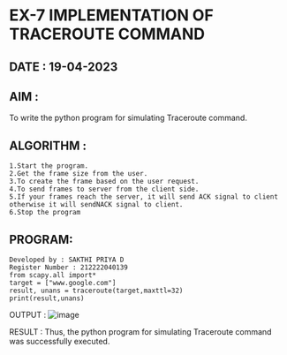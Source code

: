 # EX-7 IMPLEMENTATION OF TRACEROUTE COMMAND

## DATE : 19-04-2023

## AIM :
To write the python program for simulating Traceroute command.

## ALGORITHM :
```
1.Start the program.
2.Get the frame size from the user.
3.To create the frame based on the user request.
4.To send frames to server from the client side.
5.If your frames reach the server, it will send ACK signal to client otherwise it will sendNACK signal to client.
6.Stop the program
```
## PROGRAM:
```
Developed by : SAKTHI PRIYA D
Register Number : 212222040139
from scapy.all import*
target = ["www.google.com"]
result, unans = traceroute(target,maxttl=32)
print(result,unans)
```

OUTPUT :
![image](https://github.com/sakthipriyadhanusu/EX-7/assets/119393194/ae4c7300-1cc2-4457-bfca-f2c417797585)

RESULT :
Thus, the python program for simulating Traceroute command was successfully executed.
